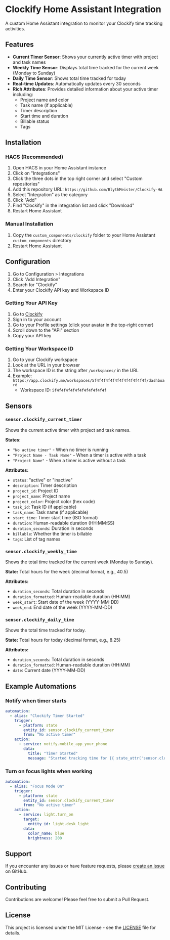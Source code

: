 # Clockify Home Assistant Integration

A custom Home Assistant integration to monitor your Clockify time tracking activities.

## Features

- **Current Timer Sensor**: Shows your currently active timer with project and task names
- **Weekly Time Sensor**: Displays total time tracked for the current week (Monday to Sunday)
- **Daily Time Sensor**: Shows total time tracked for today
- **Real-time Updates**: Automatically updates every 30 seconds
- **Rich Attributes**: Provides detailed information about your active timer including:
  - Project name and color
  - Task name (if applicable)
  - Timer description
  - Start time and duration
  - Billable status
  - Tags

## Installation

### HACS (Recommended)

1. Open HACS in your Home Assistant instance
2. Click on "Integrations"
3. Click the three dots in the top right corner and select "Custom repositories"
4. Add this repository URL: `https://github.com/BlythMeister/Clockify-HA`
5. Select "Integration" as the category
6. Click "Add"
7. Find "Clockify" in the integration list and click "Download"
8. Restart Home Assistant

### Manual Installation

1. Copy the `custom_components/clockify` folder to your Home Assistant `custom_components` directory
2. Restart Home Assistant

## Configuration

1. Go to Configuration > Integrations
2. Click "Add Integration"
3. Search for "Clockify"
4. Enter your Clockify API key and Workspace ID

### Getting Your API Key

1. Go to [Clockify](https://clockify.me)
2. Sign in to your account
3. Go to your Profile settings (click your avatar in the top-right corner)
4. Scroll down to the "API" section
5. Copy your API key

### Getting Your Workspace ID

1. Go to your Clockify workspace
2. Look at the URL in your browser
3. The workspace ID is the string after `/workspaces/` in the URL
4. Example: `https://app.clockify.me/workspaces/5f4f4f4f4f4f4f4f4f4f4f4f/dashboard`
   - Workspace ID: `5f4f4f4f4f4f4f4f4f4f4f4f`

## Sensors

### `sensor.clockify_current_timer`

Shows the current active timer with project and task names.

**States:**

- `"No active timer"` - When no timer is running
- `"Project Name - Task Name"` - When a timer is active with a task
- `"Project Name"` - When a timer is active without a task

**Attributes:**

- `status`: "active" or "inactive"
- `description`: Timer description
- `project_id`: Project ID
- `project_name`: Project name
- `project_color`: Project color (hex code)
- `task_id`: Task ID (if applicable)
- `task_name`: Task name (if applicable)
- `start_time`: Timer start time (ISO format)
- `duration`: Human-readable duration (HH:MM:SS)
- `duration_seconds`: Duration in seconds
- `billable`: Whether the timer is billable
- `tags`: List of tag names

### `sensor.clockify_weekly_time`

Shows the total time tracked for the current week (Monday to Sunday).

**State:** Total hours for the week (decimal format, e.g., 40.5)

**Attributes:**

- `duration_seconds`: Total duration in seconds
- `duration_formatted`: Human-readable duration (HH:MM)
- `week_start`: Start date of the week (YYYY-MM-DD)
- `week_end`: End date of the week (YYYY-MM-DD)

### `sensor.clockify_daily_time`

Shows the total time tracked for today.

**State:** Total hours for today (decimal format, e.g., 8.25)

**Attributes:**

- `duration_seconds`: Total duration in seconds
- `duration_formatted`: Human-readable duration (HH:MM)
- `date`: Current date (YYYY-MM-DD)

## Example Automations

### Notify when timer starts

```yaml
automation:
  - alias: "Clockify Timer Started"
    trigger:
      - platform: state
        entity_id: sensor.clockify_current_timer
        from: "No active timer"
    action:
      - service: notify.mobile_app_your_phone
        data:
          title: "Timer Started"
          message: "Started tracking time for {{ state_attr('sensor.clockify_current_timer', 'project_name') }}"
```

### Turn on focus lights when working

```yaml
automation:
  - alias: "Focus Mode On"
    trigger:
      - platform: state
        entity_id: sensor.clockify_current_timer
        from: "No active timer"
    action:
      - service: light.turn_on
        target:
          entity_id: light.desk_light
        data:
          color_name: blue
          brightness: 200
```

## Support

If you encounter any issues or have feature requests, please [create an issue](https://github.com/BlythMeister/Clockify-HA/issues) on GitHub.

## Contributing

Contributions are welcome! Please feel free to submit a Pull Request.

## License

This project is licensed under the MIT License - see the [LICENSE](LICENSE) file for details.